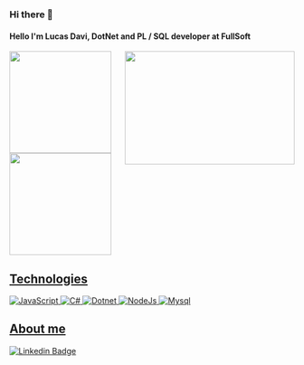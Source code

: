 ### Hi there 👋
#### Hello I'm Lucas Davi, DotNet and PL / SQL developer at FullSoft
<img align="right" width="300" height="200" src="https://media.giphy.com/media/l41lI4bYmcsPJX9Go/giphy.gif"/>
<div>
<a href="https://github.com/lkzera">
<img height="180em" src="https://github-readme-stats-sigma-five.vercel.app/api/top-langs/?username=lkzera&layout=compact&langs_count=7&theme=dracula"/>
<img height="180em" src="https://github-readme-stats-sigma-five.vercel.app/api?username=lkzera&show_icons=true&theme=dracula&include_all_commits=true&count_private=true"/>
</div>

## Technologies
![JavaScript](https://img.shields.io/badge/JavaScript-F7DF1E?style=for-the-badge&logo=javascript&logoColor=black)
![C#](https://img.shields.io/badge/C%23-239120?style=for-the-badge&logo=c-sharp&logoColor=white)
![Dotnet](https://img.shields.io/badge/.NET-5C2D91?style=for-the-badge&logo=.net&logoColor=white)
![NodeJs](https://img.shields.io/badge/Node.js-43853D?style=for-the-badge&logo=node.js&logoColor=white)
![Mysql](https://img.shields.io/badge/MySQL-00000F?style=for-the-badge&logo=mysql&logoColor=white)

## About me
[![Linkedin Badge](https://img.shields.io/badge/-LinkedIn-blue?style=flat-square&logo=Linkedin&logoColor=white&link=br.linkedin.com/lucas-davi-da-silva-458919177)](br.linkedin.com/lucas-davi-da-silva-458919177)
